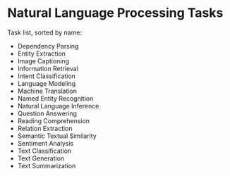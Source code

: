 # Natural Language Processing Tasks

Task list, sorted by name:

- Dependency Parsing
- Entity Extraction
- Image Captioning
- Information Retrieval
- Intent Classification
- Language Modeling
- Machine Translation
- Named Entity Recognition
- Natural Language Inference
- Question Answering
- Reading Comprehension
- Relation Extraction
- Semantic Textual Similarity
- Sentiment Analysis
- Text Classification
- Text Generation
- Text Summarization
